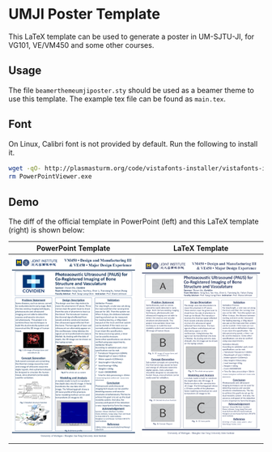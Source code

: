 # UMJI Poster Template

This LaTeX template can be used to generate a poster in UM-SJTU-JI, for VG101, VE/VM450 and some other courses.

## Usage

The file `beamerthemeumjiposter.sty` should be used as a beamer theme to use this template. The example tex file can be found as `main.tex`.

## Font

On Linux, Calibri font is not provided by default. Run the following to install it.

```bash
wget -qO- http://plasmasturm.org/code/vistafonts-installer/vistafonts-installer | bash
rm PowerPointViewer.exe
```

## Demo

The diff of the official template in PowerPoint (left) and this LaTeX template (right) is shown below:

PowerPoint Template             |  LaTeX Template
:-------------------------:|:-------------------------:
<img src="./ppt/sample.png" alt="drawing" width="500"/> | <img src="./main.png" alt="drawing" width="500"/> 


